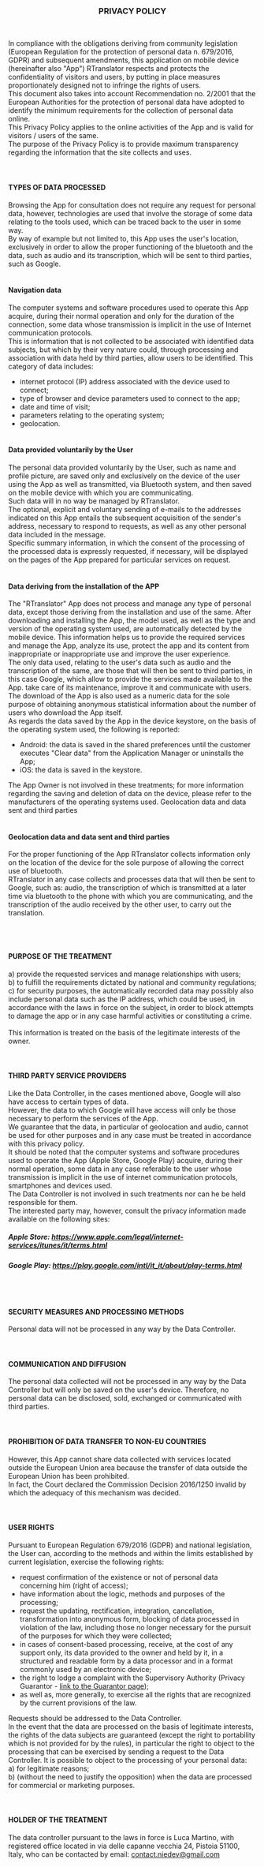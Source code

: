 <h3 align="center">PRIVACY POLICY</h3> <br />

In compliance with the obligations deriving from community legislation (European Regulation for the protection of personal data n. 679/2016, GDPR) and subsequent amendments, this application on mobile device (hereinafter also "App") RTranslator respects and protects the confidentiality of visitors and users, by putting in place measures proportionately designed not to infringe the rights of users.<br />
This document also takes into account Recommendation no. 2/2001 that the European Authorities for the protection of personal data have adopted to identify the minimum requirements for the collection of personal data online.<br />
This Privacy Policy applies to the online activities of the App and is valid for visitors / users of the same.<br />
The purpose of the Privacy Policy is to provide maximum transparency regarding the information that the site collects and uses.
<br /><br /><br />

#### TYPES OF DATA PROCESSED
Browsing the App for consultation does not require any request for personal data, however, technologies are used that involve the storage of some data relating to the tools used, which can be traced back to the user in some way.<br />
By way of example but not limited to, this App uses the user's location, exclusively in order to allow the proper functioning of the bluetooth and the data, such as audio and its transcription, which will be sent to third parties, such as Google.
<br /><br />

#### Navigation data
The computer systems and software procedures used to operate this App acquire, during their normal operation and only for the duration of the connection, some data whose transmission is implicit in the use of Internet communication protocols.<br />
This is information that is not collected to be associated with identified data subjects, but which by their very nature could, through processing and association with data held by third parties, allow users to be identified. This category of data includes:
- internet protocol (IP) address associated with the device used to connect;
- type of browser and device parameters used to connect to the app;
- date and time of visit;
- parameters relating to the operating system;
- geolocation.
<br /><br />

#### Data provided voluntarily by the User
The personal data provided voluntarily by the User, such as name and profile picture, are saved only and exclusively on the device of the user using the App as well as transmitted, via Bluetooth system, and then saved on the mobile device with which you are communicating.<br />
Such data will in no way be managed by RTranslator.<br />
The optional, explicit and voluntary sending of e-mails to the addresses indicated on this App entails the subsequent acquisition of the sender's address, necessary to respond to requests, as well as any other personal data included in the message.<br />
Specific summary information, in which the consent of the processing of the processed data is expressly requested, if necessary, will be displayed on the pages of the App prepared for particular services on request.
<br /><br />

#### Data deriving from the installation of the APP
The "RTranslator" App does not process and manage any type of personal data, except those deriving from the installation and use of the same.
After downloading and installing the App, the model used, as well as the type and version of the operating system used, are automatically detected by the mobile device. This information helps us to provide the required services and manage the App, analyze its use, protect the app and its content from inappropriate or inappropriate use and improve the user experience.<br />
The only data used, relating to the user's data such as audio and the transcription of the same, are those that will then be sent to third parties, in this case Google, which allow to provide the services made available to the App. take care of its maintenance, improve it and communicate with users.<br />
The download of the App is also used as a numeric data for the sole purpose of obtaining anonymous statistical information about the number of users who download the App itself.<br />
As regards the data saved by the App in the device keystore, on the basis of the operating system used, the following is reported:
- Android: the data is saved in the shared preferences until the customer executes "Clear data" from the Application Manager or uninstalls the App;
- iOS: the data is saved in the keystore.

The App Owner is not involved in these treatments; for more information regarding the saving and deletion of data on the device, please refer to the manufacturers of the operating systems used.
Geolocation data and data sent and third parties
<br /><br />

#### Geolocation data and data sent and third parties
For the proper functioning of the App RTranslator collects information only on the location of the device for the sole purpose of allowing the correct use of bluetooth.<br />
RTranslator in any case collects and processes data that will then be sent to Google, such as: audio, the transcription of which is transmitted at a later time via bluetooth to the phone with which you are communicating, and the transcription of the audio received by the other user, to carry out the translation.<br />
<br /><br /><br />

#### PURPOSE OF THE TREATMENT
a) provide the requested services and manage relationships with users; <br />
b) to fulfill the requirements dictated by national and community regulations; <br />
c) for security purposes, the automatically recorded data may possibly also include personal data such as the IP address, which could be used, in accordance with the laws in force on the subject, in order to block attempts to damage the app or in any case harmful activities or constituting a crime.
<br /><br />
This information is treated on the basis of the legitimate interests of the owner.
<br /><br /><br />

#### THIRD PARTY SERVICE PROVIDERS
Like the Data Controller, in the cases mentioned above, Google will also have access to certain types of data.<br />
However, the data to which Google will have access will only be those necessary to perform the services of the App.<br />
We guarantee that the data, in particular of geolocation and audio, cannot be used for other purposes and in any case must be treated in accordance with this privacy policy.<br />
It should be noted that the computer systems and software procedures used to operate the App (Apple Store, Google Play) acquire, during their normal operation, some data in any case referable to the user whose transmission is implicit in the use of internet communication protocols, smartphones and devices used.<br />
The Data Controller is not involved in such treatments nor can he be held responsible for them.<br />
The interested party may, however, consult the privacy information made available on the following sites: <br />
##### Apple Store: https://www.apple.com/legal/internet-services/itunes/it/terms.html
##### Google Play: https://play.google.com/intl/it_it/about/play-terms.html
<br /><br />

#### SECURITY MEASURES AND PROCESSING METHODS
Personal data will not be processed in any way by the Data Controller.
<br /><br /><br />

#### COMMUNICATION AND DIFFUSION
The personal data collected will not be processed in any way by the Data Controller but will only be saved on the user's device. Therefore, no personal data can be disclosed, sold, exchanged or communicated with third parties.
<br /><br /><br />

#### PROHIBITION OF DATA TRANSFER TO NON-EU COUNTRIES
However, this App cannot share data collected with services located outside the European Union area because the transfer of data outside the European Union has been prohibited.<br />
In fact, the Court declared the Commission Decision 2016/1250 invalid by which the adequacy of this mechanism was decided.
<br /><br /><br />

#### USER RIGHTS
Pursuant to European Regulation 679/2016 (GDPR) and national legislation, the User can, according to the methods and within the limits established by current legislation, exercise the following rights:
- request confirmation of the existence or not of personal data concerning him (right of access);
- have information about the logic, methods and purposes of the processing;
- request the updating, rectification, integration, cancellation, transformation into anonymous form, blocking of data processed in violation of the law, including those no longer necessary for the pursuit of the purposes for which they were collected;
- in cases of consent-based processing, receive, at the cost of any support only, its data provided to the owner and held by it, in a structured and readable form by a data processor and in a format commonly used by an electronic device;
- the right to lodge a complaint with the Supervisory Authority (Privacy Guarantor - <a href="http://www.garanteprivacy.it/web/guest/home/docweb/-/docweb-display/docweb/4535524" target="_blank" rel="noopener noreferrer">link to the Guarantor page</a>);
- as well as, more generally, to exercise all the rights that are recognized by the current provisions of the law.

Requests should be addressed to the Data Controller.<br />
In the event that the data are processed on the basis of legitimate interests, the rights of the data subjects are guaranteed (except the right to portability which is not provided for by the rules), in particular the right to object to the processing that can be exercised by sending a request to the Data Controller. It is possible to object to the processing of your personal data: <br />
a) for legitimate reasons; <br />
b) (without the need to justify the opposition) when the data are processed for commercial or marketing purposes.
<br /><br /><br />

#### HOLDER OF THE TREATMENT
The data controller pursuant to the laws in force is Luca Martino, with registered office located in via delle capanne vecchia 24, Pistoia 51100, Italy, who can be contacted by email: contact.niedev@gmail.com
